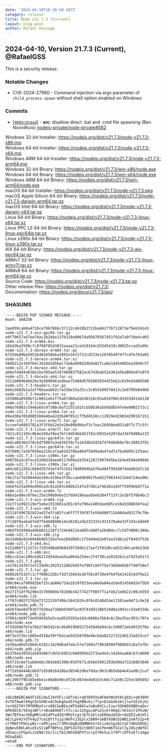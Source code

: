 ```yaml
---
date: '2024-04-10T16:38:50.587Z'
category: release
title: Node v21.7.3 (Current)
layout: blog-post
author: Rafael Gonzaga
---
```


## 2024-04-10, Version 21.7.3 (Current), @RafaelGSS

This is a security release.

### Notable Changes

- CVE-2024-27980 - Command injection via args parameter of `child_process.spawn` without shell option enabled on Windows

### Commits

- \[[`9095c914ed`](https://github.com/nodejs/node/commit/9095c914ed)] - **src**: disallow direct .bat and .cmd file spawning (Ben Noordhuis) [nodejs-private/node-private#562](https://github.com/nodejs-private/node-private/pull/562)

Windows 32-bit Installer: https://nodejs.org/dist/v21.7.3/node-v21.7.3-x86.msi \
Windows 64-bit Installer: https://nodejs.org/dist/v21.7.3/node-v21.7.3-x64.msi \
Windows ARM 64-bit Installer: https://nodejs.org/dist/v21.7.3/node-v21.7.3-arm64.msi \
Windows 32-bit Binary: https://nodejs.org/dist/v21.7.3/win-x86/node.exe \
Windows 64-bit Binary: https://nodejs.org/dist/v21.7.3/win-x64/node.exe \
Windows ARM 64-bit Binary: https://nodejs.org/dist/v21.7.3/win-arm64/node.exe \
macOS 64-bit Installer: https://nodejs.org/dist/v21.7.3/node-v21.7.3.pkg \
macOS Apple Silicon 64-bit Binary: https://nodejs.org/dist/v21.7.3/node-v21.7.3-darwin-arm64.tar.gz \
macOS Intel 64-bit Binary: https://nodejs.org/dist/v21.7.3/node-v21.7.3-darwin-x64.tar.gz \
Linux 64-bit Binary: https://nodejs.org/dist/v21.7.3/node-v21.7.3-linux-x64.tar.xz \
Linux PPC LE 64-bit Binary: https://nodejs.org/dist/v21.7.3/node-v21.7.3-linux-ppc64le.tar.xz \
Linux s390x 64-bit Binary: https://nodejs.org/dist/v21.7.3/node-v21.7.3-linux-s390x.tar.xz \
AIX 64-bit Binary: https://nodejs.org/dist/v21.7.3/node-v21.7.3-aix-ppc64.tar.gz \
ARMv7 32-bit Binary: https://nodejs.org/dist/v21.7.3/node-v21.7.3-linux-armv7l.tar.xz \
ARMv8 64-bit Binary: https://nodejs.org/dist/v21.7.3/node-v21.7.3-linux-arm64.tar.xz \
Source Code: https://nodejs.org/dist/v21.7.3/node-v21.7.3.tar.gz \
Other release files: https://nodejs.org/dist/v21.7.3/ \
Documentation: https://nodejs.org/docs/v21.7.3/api/

### SHASUMS

```
-----BEGIN PGP SIGNED MESSAGE-----
Hash: SHA256

3ae059cab0a4f18ce79676bbc37112cd428b2f22ba66277bf12873ef9eb34143  node-v21.7.3-aix-ppc64.tar.gz
e0f70657ad7ee7dac2b2b6e137b319a9967da95676567451f92d7a9f39e4cd65  node-v21.7.3-arm64.msi
165d3ba3500cfc8708f85d3815aaaa21ce418164c933d5419c30825ccad3a99c  node-v21.7.3-darwin-arm64.tar.gz
6725de89be5852b403456bba2892e3ef2f12cd533e129705d9f4ffcdfe763e05  node-v21.7.3-darwin-arm64.tar.xz
58d0212e169764c3424d2d5bec73e8a098d34b4e82fca6e1dd54083ea3049c5f  node-v21.7.3-darwin-x64.tar.gz
ab6efddd4a83be1be705ae519740d837582acb743bab53a361e5ba804a97a97d  node-v21.7.3-darwin-x64.tar.xz
3211b00464b626e3a5890461edbae75488d5f02665834455eb2c019e54488588  node-v21.7.3-headers.tar.gz
bb6a3602b2a2a7f6baaabb2c7a33be15a25cc3c85d1095f8d13c2e9795b894b6  node-v21.7.3-headers.tar.xz
15390ba8509b71c0051e61f75a6fdb0a2eb38318c03a01bf60c93d33d414d138  node-v21.7.3-linux-arm64.tar.gz
d48a76d02c5940a6dc0738bc0af22551d15cb58b30a5ddddb54fe6e00021f3c1  node-v21.7.3-linux-arm64.tar.xz
89e430a705d0855b044ba42d3b48f052cffbd4530cc12029ed2965d299167151  node-v21.7.3-linux-armv7l.tar.gz
5cceefa6803781a3f3fbb52e5e28e99b9bbaf3c7eac26950ea031a8f7c77c5fc  node-v21.7.3-linux-armv7l.tar.xz
7421c811185c8b4e349af9eefb7c0d54b6451f82c0935e5207da334f8d00a133  node-v21.7.3-linux-ppc64le.tar.gz
abdca8b36e378cbd7500fa3e839259cfa103db42d2b747948d69e70c28853f91  node-v21.7.3-linux-ppc64le.tar.xz
837b88c7a1bf030ea210cafaa62d378ba464f5849ada47ad7afba9d95c225aec  node-v21.7.3-linux-s390x.tar.gz
d4975ba2c87ece52d6d10aee8117b90a2d35412672997645be1b4e4594e9904b  node-v21.7.3-linux-s390x.tar.xz
a64cbb12282cb60d35743ef4f51561f8d89946a5f0a484f99168f4de602d7c3d  node-v21.7.3-linux-x64.tar.gz
19e17a77e59044de169cd19be3f3bccae686982fba022f9634421b44724ee90c  node-v21.7.3-linux-x64.tar.xz
3de6fe25a494ed982adc81a585c88b62147a37d8ca74b26a184ff5959ebd771a  node-v21.7.3-win-arm64.7z
686a1ed8ec076ec25e198b0e6e31fdd4198aaabbeb384ff137c1e3bf57664bc3  node-v21.7.3-win-arm64.zip
22e771e992119ef5e6e1553601a301c6fe796a1485dae605ce10a5388834fea2  node-v21.7.3-win-x64.7z
d2314f496782b53ad2fe5fa82fca6ff7f39f07fe59dd007116404ad92179c78e  node-v21.7.3-win-x64.zip
17c50f9aaba6fe07f6468888614e36261a5b232333cd31478a6e33f243cddd49  node-v21.7.3-win-x86.7z
e96df935994addbbb51228f1724e8411ea685cb60fa26d84cc7c5d74806c38da  node-v21.7.3-win-x86.zip
de33d68e92e8948b96515bafee206d0b5c1f5440eb2e07aa15d6ce2f6493f53b  node-v21.7.3-x64.msi
b152d667112572c7293408a6968429f20db117aef2f01d6ca652c0dcae9423b0  node-v21.7.3-x86.msi
b8bccb2ec100c6db213d54deaa5aa064a254ec2f4730ca2810262caf425a9173  node-v21.7.3.pkg
ce1f61347671ef219d9c2925313d629d3fef98fc8d7f5ef38dd4656f7d0f58e7  node-v21.7.3.tar.gz
668b26fb1bfc1cff60622bbcf3d715843e16f50c8f30e9f64fb4141814d79a21  node-v21.7.3.tar.xz
509c04ca7909d2bb715cab80e72da1b19f033eea0e0a84ea5de9145b6d3e75b9  win-arm64/node.exe
0e271f1dff6290e15709869e78160b34277427f905f71afe621e6b22c06c0359  win-arm64/node.lib
cff87c002f27b5d72722539749bc584192bc0f8c01d0d24e11501ee0df1c9e18  win-arm64/node_pdb.7z
e826fdee0df83477d20aa73dbb930dfac03f43d9138b51940a1042cc43e833de  win-arm64/node_pdb.zip
37901cb69f7de95891b5e5cead529393a18dc8886a7bb4c6c36e35ac955c70fa  win-x64/node.exe
473d2b087bfa76b2746542c6c4bd019b0527545849e04cbc3d0872ebd9335f0a  win-x64/node.lib
40f3e3f2bc1885ed318a70ffb4cae58358f09e4bc6da82227251d0133a015ce7  win-x64/node_pdb.7z
2e39aa4be528bdc6182c1629d6ad7ebc57e7188a77963050df988b9116a7a7bc  win-x64/node_pdb.zip
823764a39291d2693867c9d3cb953c660995b22f3ae4e5c1d164aa68c67c6609  win-x86/node.exe
3b5733c6ef1ab0e6bc303eb01300c93d7671cb58e5991293bd9da732268b364b  win-x86/node.lib
4f72d3d4448c66d71b5d016428ba385462d6e7ddac963c0b5ebb4e41ed0c2ca7  win-x86/node_pdb.7z
a6c2907f9b3d5e6be1c06d8e98cdf20cd87de4481e3c68c71a50c225ecb05692  win-x86/node_pdb.zip
-----BEGIN PGP SIGNATURE-----

iQGzBAEBCAAdFiEEiQwI24V5Fi/uDfnbi+q0389VXvQFAmYWv0YACgkQi+q0389V
XvTKTAwAlEHgCQo5XNCnAC9abgGwd5thgXBBvGz/7lp+DJaGdkxbtjlwtSEzbjH/
torHGIT8t7MfKMDoFvrs88CGwBEajWTUaBAlwJaBuNVCLcIzw/SQhW9XOBDnqQxr
mPKdECK/VEVgJWFl++BvAA9O8T/ttc/ac3ZSgucAPu2Sc6+XHqX/5K1GiY1PksW/
3WsTBfhacS98gMKtu6I4PYwdIQrRMjFzgtJb7CeblzoERQeoHZd++6UZEIv0zHlC
mE/LpV4zYdTk4p27cm1QYtTujp/WUFnJ2Eplx28N9+5mBYXOBo5SWB12eAf52p+0
ztfMkFYFDnLpNzrraPDjyax7/3M5nQqBiDQMBKht+5Csz8x5gvD1Yqt74KUSRhO/
dpNevERHLAhvdIvSIiWP7NPhnLIBPSIkTQit9KRl1mCPm+W6T6Iel3yJ8SzdWfDl
xDSwLujFGpdi2vbNd/IG/IiLT6ZJW5XbQPXfncrpIYRe5uL179Pri0TkxEfi1mgw
RGVwEA6l
=eha0
-----END PGP SIGNATURE-----
```
